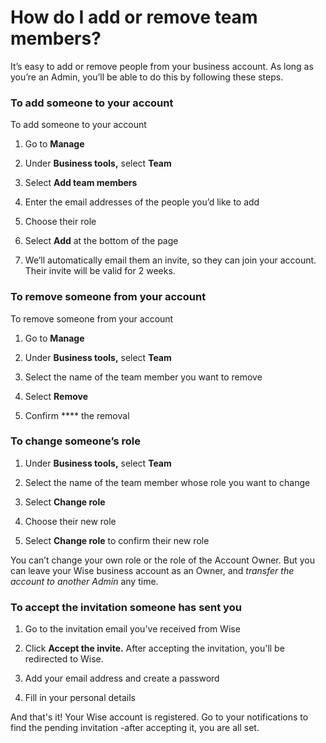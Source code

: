 # How do I add or remove team members?

It’s easy to add or remove people from your business account. As long as you’re an Admin, you’ll be able to do this by following these steps.

### To add someone to your account

To add someone to your account

  1. Go to **Manage**

  2. Under **Business tools,** select **Team**

  3. Select **Add team members**

  4. Enter the email addresses of the people you’d like to add

  5. Choose their role

  6. Select **Add** at the bottom of the page

  7. We’ll automatically email them an invite, so they can join your account. Their invite will be valid for 2 weeks.




### To remove someone from your account

To remove someone from your account

  1. Go to **Manage**

  2. Under **Business tools,** select **Team**

  3. Select the name of the team member you want to remove

  4. Select **Remove**

  5. Confirm **** the removal




### To change someone’s role

  1. Under **Business tools,** select **Team**

  2. Select the name of the team member whose role you want to change

  3. Select **Change role**

  4. Choose their new role

  5. Select **Change role** to confirm their new role




You can’t change your own role or the role of the Account Owner. But you can leave your Wise business account as an Owner, and _transfer the account to another Admin_ any time. 

### To accept the invitation someone has sent you

  1. Go to the invitation email you've received from Wise

  2. Click **Accept the invite.** After accepting the invitation, you'll be redirected to Wise.

  3. Add your email address and create a password

  4. Fill in your personal details




And that's it! Your Wise account is registered. Go to your notifications to find the pending invitation -after accepting it, you are all set.